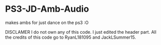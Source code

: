 # PS3-JD-Amb-Audio
makes ambs for just dance on the ps3 :O

DISCLAMER
I do not own any of this code. I just edited the header part.
All the credits of this code go to RyanL181095 and JackLSummer15.
